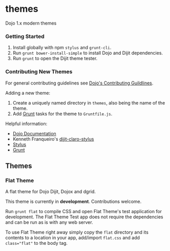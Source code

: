 # themes
Dojo 1.x modern themes

### Getting Started

1. Install globally with npm `stylus` and `grunt-cli`.
2. Run `grunt bower-install-simple` to install Dojo and Dijit dependencies.
3. Run `grunt` to open the Dijit theme tester.

### Contributing New Themes

For general contributing guidelines see [Dojo's Contributing Guildlines](https://github.com/dojo/dojo/blob/master/CONTRIBUTING.md).

Adding a new theme:

1. Create a uniquely named directory in `themes`, also being the name of the theme.
2. Add [Grunt](http://gruntjs.com/) tasks for the theme to `Gruntfile.js`.

Helpful information:

* [Dojo Documentation](http://dojotoolkit.org/documentation/)
* Kenneth Franqueiro's [dijit-claro-stylus](https://github.com/kfranqueiro/dijit-claro-stylus)
* [Stylus](https://learnboost.github.io/stylus/)
* [Grunt](http://gruntjs.com/)

## Themes

### Flat Theme

A flat theme for Dojo Dijit, Dojox and dgrid.

This theme is currently in **development**. Contributions welcome.

Run `grunt flat` to compile CSS and open Flat Theme's test application for development. The Flat Theme Test app does not require the dependencies and can be run as is with any web server.

To use Flat Theme right away simply copy the `flat` directory and its contents to a location in your app, add/import `flat.css` and add `class="flat"` to the body tag.
